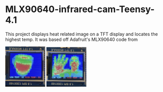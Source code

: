 # MLX90640-infrared-cam-Teensy-4.1
This project displays heat related image on a TFT display and locates the highest temp. It was based off Adafruit's MLX90640 code from <link src="https://github.com/adafruit/Adafruit_MLX90640/blob/master" here>


<img src="https://github.com/radiohound/MLX90640-infrared-cam-Teensy-4.1/blob/main/coffee_mug.jpg" width=25% height=25%>

<img src="https://github.com/radiohound/MLX90640-infrared-cam-Teensy-4.1/blob/main/face_hand.jpg" width=25% height=25%>
